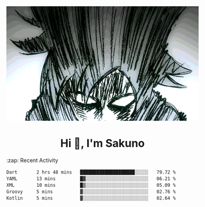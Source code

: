 <body>
<h1 align="center"></h1>
<br>
<div align="center">
<img width="auto" height="300" src="Img/mobFreakoutLonger.gif"/>
</div>
</div>
<h1 align="center">Hi 👋, I'm Sakuno</h1>
:zap: Recent Activity

<!--START_SECTION:waka-->

```txt
Dart       2 hrs 48 mins   ████████████████████░░░░░   79.72 %
YAML       13 mins         █▓░░░░░░░░░░░░░░░░░░░░░░░   06.21 %
XML        10 mins         █▒░░░░░░░░░░░░░░░░░░░░░░░   05.09 %
Groovy     5 mins          ▓░░░░░░░░░░░░░░░░░░░░░░░░   02.76 %
Kotlin     5 mins          ▓░░░░░░░░░░░░░░░░░░░░░░░░   02.64 %
```

<!--END_SECTION:waka-->
